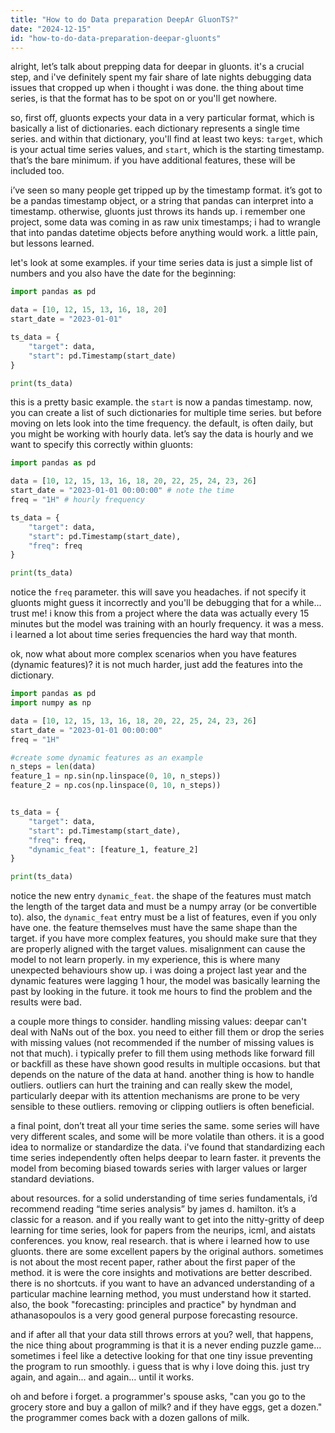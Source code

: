 ```yaml
---
title: "How to do Data preparation DeepAr GluonTS?"
date: "2024-12-15"
id: "how-to-do-data-preparation-deepar-gluonts"
---
```


alright, let’s talk about prepping data for deepar in gluonts. it's a crucial step, and i've definitely spent my fair share of late nights debugging data issues that cropped up when i thought i was done. the thing about time series, is that the format has to be spot on or you'll get nowhere.

so, first off, gluonts expects your data in a very particular format, which is basically a list of dictionaries. each dictionary represents a single time series. and within that dictionary, you'll find at least two keys: `target`, which is your actual time series values, and `start`, which is the starting timestamp. that’s the bare minimum. if you have additional features, these will be included too.

i’ve seen so many people get tripped up by the timestamp format. it’s got to be a pandas timestamp object, or a string that pandas can interpret into a timestamp. otherwise, gluonts just throws its hands up. i remember one project, some data was coming in as raw unix timestamps; i had to wrangle that into pandas datetime objects before anything would work. a little pain, but lessons learned.

let's look at some examples. if your time series data is just a simple list of numbers and you also have the date for the beginning:

```python
import pandas as pd

data = [10, 12, 15, 13, 16, 18, 20]
start_date = "2023-01-01"

ts_data = {
    "target": data,
    "start": pd.Timestamp(start_date)
}

print(ts_data)
```

this is a pretty basic example. the `start` is now a pandas timestamp. now, you can create a list of such dictionaries for multiple time series. but before moving on lets look into the time frequency. the default, is often daily, but you might be working with hourly data. let’s say the data is hourly and we want to specify this correctly within gluonts:

```python
import pandas as pd

data = [10, 12, 15, 13, 16, 18, 20, 22, 25, 24, 23, 26]
start_date = "2023-01-01 00:00:00" # note the time
freq = "1H" # hourly frequency

ts_data = {
    "target": data,
    "start": pd.Timestamp(start_date),
    "freq": freq
}

print(ts_data)
```

notice the `freq` parameter. this will save you headaches. if not specify it gluonts might guess it incorrectly and you'll be debugging that for a while... trust me! i know this from a project where the data was actually every 15 minutes but the model was training with an hourly frequency. it was a mess. i learned a lot about time series frequencies the hard way that month.

ok, now what about more complex scenarios when you have features (dynamic features)? it is not much harder, just add the features into the dictionary.

```python
import pandas as pd
import numpy as np

data = [10, 12, 15, 13, 16, 18, 20, 22, 25, 24, 23, 26]
start_date = "2023-01-01 00:00:00"
freq = "1H"

#create some dynamic features as an example
n_steps = len(data)
feature_1 = np.sin(np.linspace(0, 10, n_steps))
feature_2 = np.cos(np.linspace(0, 10, n_steps))


ts_data = {
    "target": data,
    "start": pd.Timestamp(start_date),
    "freq": freq,
    "dynamic_feat": [feature_1, feature_2]
}

print(ts_data)
```

notice the new entry `dynamic_feat`. the shape of the features must match the length of the target data and must be a numpy array (or be convertible to). also, the `dynamic_feat` entry must be a list of features, even if you only have one. the feature themselves must have the same shape than the target. if you have more complex features, you should make sure that they are properly aligned with the target values. misalignment can cause the model to not learn properly. in my experience, this is where many unexpected behaviours show up. i was doing a project last year and the dynamic features were lagging 1 hour, the model was basically learning the past by looking in the future. it took me hours to find the problem and the results were bad.

a couple more things to consider. handling missing values: deepar can't deal with NaNs out of the box. you need to either fill them or drop the series with missing values (not recommended if the number of missing values is not that much). i typically prefer to fill them using methods like forward fill or backfill as these have shown good results in multiple occasions. but that depends on the nature of the data at hand. another thing is how to handle outliers. outliers can hurt the training and can really skew the model, particularly deepar with its attention mechanisms are prone to be very sensible to these outliers. removing or clipping outliers is often beneficial.

a final point, don’t treat all your time series the same. some series will have very different scales, and some will be more volatile than others. it is a good idea to normalize or standardize the data. i've found that standardizing each time series independently often helps deepar to learn faster. it prevents the model from becoming biased towards series with larger values or larger standard deviations.

about resources. for a solid understanding of time series fundamentals, i’d recommend reading “time series analysis” by james d. hamilton. it’s a classic for a reason. and if you really want to get into the nitty-gritty of deep learning for time series, look for papers from the neurips, icml, and aistats conferences. you know, real research. that is where i learned how to use gluonts. there are some excellent papers by the original authors. sometimes is not about the most recent paper, rather about the first paper of the method. it is were the core insights and motivations are better described. there is no shortcuts. if you want to have an advanced understanding of a particular machine learning method, you must understand how it started. also, the book "forecasting: principles and practice" by hyndman and athanasopoulos is a very good general purpose forecasting resource.

and if after all that your data still throws errors at you? well, that happens, the nice thing about programming is that it is a never ending puzzle game… sometimes i feel like a detective looking for that one tiny issue preventing the program to run smoothly. i guess that is why i love doing this. just try again, and again... and again… until it works.

oh and before i forget. a programmer's spouse asks, "can you go to the grocery store and buy a gallon of milk? and if they have eggs, get a dozen." the programmer comes back with a dozen gallons of milk.
